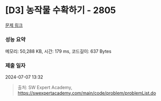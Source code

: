 # [D3] 농작물 수확하기 - 2805 

[문제 링크](https://swexpertacademy.com/main/code/problem/problemDetail.do?contestProbId=AV7GLXqKAWYDFAXB) 

### 성능 요약

메모리: 50,288 KB, 시간: 179 ms, 코드길이: 637 Bytes

### 제출 일자

2024-07-07 13:32



> 출처: SW Expert Academy, https://swexpertacademy.com/main/code/problem/problemList.do